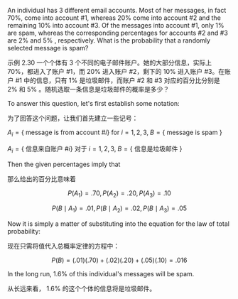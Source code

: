 An individual has 3 different email accounts. Most of her messages, in fact 70%, come into account #1, whereas ${20}\%$ come into account #2 and the remaining ${10}\%$ into account #3. Of the messages into account #1, only 1% are spam, whereas the corresponding percentages for accounts #2 and #3 are $2\%$ and $5\%$ , respectively. What is the probability that a randomly selected message is spam?

示例 2.30 一个个体有 3 个不同的电子邮件账户。她的大部分信息，实际上 70%，都进入了账户 #1，而 ${20}\%$ 进入账户 #2，剩下的 ${10}\%$ 进入账户 #3。在账户 #1 中的信息，只有 1% 是垃圾邮件，而账户 #2 和 #3 对应的百分比分别是 $2\%$ 和 $5\%$ 。随机选取一条信息是垃圾邮件的概率是多少？

To answer this question, let's first establish some notation:

为了回答这个问题，让我们首先建立一些记号：

${A}_{i} = \{$ message is from account $\# i\}$ for $i = 1,2,3,\;B = \{$ message is spam $\}$

${A}_{i} = \{$ 信息来自账户 $\# i\}$ 对于 $i = 1,2,3,\;B = \{$ 信息是垃圾邮件 $\}$

Then the given percentages imply that

那么给出的百分比意味着

$$
P\left( {A}_{1}\right) = {.70},P\left( {A}_{2}\right) = {.20},P\left( {A}_{3}\right) = {.10}
$$

$$
P\left( {B \mid {A}_{1}}\right) = {.01},P\left( {B \mid {A}_{2}}\right) = {.02},P\left( {B \mid {A}_{3}}\right) = {.05}
$$

Now it is simply a matter of substituting into the equation for the law of total probability:

现在只需将值代入总概率定律的方程中：

$$
P\left( B\right) = \left( {.01}\right) \left( {.70}\right) + \left( {.02}\right) \left( {.20}\right) + \left( {.05}\right) \left( {.10}\right) = {.016}
$$

In the long run, ${1.6}\%$ of this individual's messages will be spam.

从长远来看， ${1.6}\%$ 的这个个体的信息将是垃圾邮件。